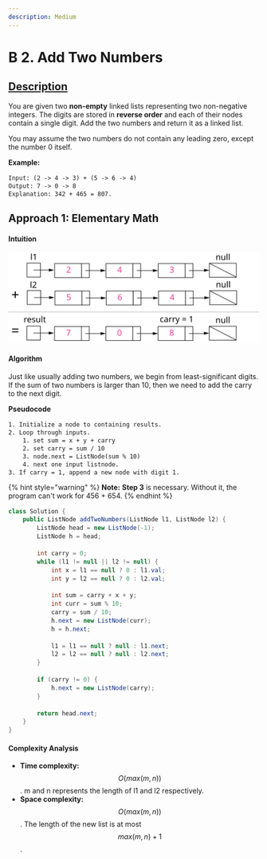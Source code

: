 ```yaml
---
description: Medium
---
```


# B 2. Add Two Numbers

## [Description](https://leetcode.com/problems/add-two-numbers/)

You are given two **non-empty** linked lists representing two non-negative integers. The digits are stored in **reverse order** and each of their nodes contain a single digit. Add the two numbers and return it as a linked list.

You may assume the two numbers do not contain any leading zero, except the number 0 itself.

**Example:**

```text
Input: (2 -> 4 -> 3) + (5 -> 6 -> 4)
Output: 7 -> 0 -> 8
Explanation: 342 + 465 = 807.
```

## Approach 1: Elementary Math

#### Intuition

![Figure 1. Visualization of the addition of two numbers: 342 + 465 = 807.](../../../.gitbook/assets/2_add_two_numbers.svg)

#### Algorithm

Just like usually adding two numbers, we begin from least-significant digits. If the sum of two numbers is larger than 10, then we need to add the carry to the next digit.

**Pseudocode**

```text
1. Initialize a node to containing results.
2. Loop through inputs.
    1. set sum = x + y + carry
    2. set carry = sum / 10
    3. node.next = ListNode(sum % 10)
    4. next one input listnode.
3. If carry = 1, append a new node with digit 1.
```

{% hint style="warning" %}
**Note:** **Step 3** is necessary. Without it, the program can't work for 456 + 654.
{% endhint %}

```java
class Solution {
    public ListNode addTwoNumbers(ListNode l1, ListNode l2) {
        ListNode head = new ListNode(-1);
        ListNode h = head;

        int carry = 0;
        while (l1 != null || l2 != null) {
            int x = l1 == null ? 0 : l1.val;
            int y = l2 == null ? 0 : l2.val;

            int sum = carry + x + y;
            int curr = sum % 10;
            carry = sum / 10;
            h.next = new ListNode(curr);
            h = h.next;

            l1 = l1 == null ? null : l1.next;
            l2 = l2 == null ? null : l2.next;
        }

        if (carry != 0) {
            h.next = new ListNode(carry);
        }

        return head.next;
    }
}
```

#### Complexity Analysis

* **Time complexity:** $$O(max(m,n))$$. m and n represents the length of l1 and l2 respectively.
* **Space complexity:** $$O(max(m,n))$$. The length of the new list is at most $$max(m,n)+1$$.

